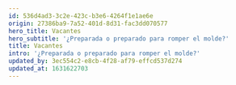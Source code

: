 ```yaml
---
id: 536d4ad3-3c2e-423c-b3e6-4264f1e1ae6e
origin: 27386ba9-7a52-401d-8d31-fac3dd070577
hero_title: Vacantes
hero_subtitle: '¿Preparada o preparado para romper el molde?'
title: Vacantes
intro: '¿Preparada o preparado para romper el molde?'
updated_by: 3ec554c2-e8cb-4f28-af79-effcd537d274
updated_at: 1631622703
---
```

